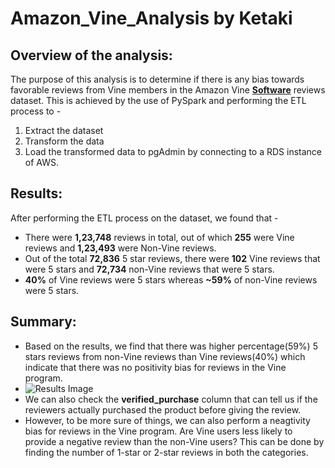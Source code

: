 # Amazon_Vine_Analysis by Ketaki
## Overview of the analysis:
The purpose of this analysis is to determine if there is any bias towards favorable reviews from Vine members in the Amazon Vine [**Software**](https://s3.amazonaws.com/amazon-reviews-pds/tsv/amazon_reviews_us_Software_v1_00.tsv.gz) reviews dataset. This is achieved by the use of PySpark and performing the ETL process to -
1. Extract the dataset
2. Transform the data
3. Load the transformed data to pgAdmin by connecting to a RDS instance of AWS.
## Results: 
After performing the ETL process on the dataset, we found that -
![]()
- There were **1,23,748** reviews in total, out of which **255** were Vine reviews and **1,23,493** were Non-Vine reviews.
- Out of the total **72,836** 5 star reviews, there were **102** Vine reviews that were 5 stars and **72,734** non-Vine reviews that were 5 stars.
- **40%** of Vine reviews were 5 stars whereas **~59%** of non-Vine reviews were 5 stars.

## Summary: 
- Based on the results, we find that there was higher percentage(59%) 5 stars reviews from non-Vine reviews than Vine reviews(40%) which indicate that there was no positivity bias for reviews in the Vine program. 
- ![Results Image]()
- We can also check the **verified_purchase** column that can tell us if the reviewers actually purchased the product before giving the review.
- However, to be more sure of things, we can also perform a neagtivity bias for reviews in the Vine program. Are Vine users less likely to provide a negative review than the non-Vine users? This can be done by finding the number of 1-star or 2-star reviews in both the categories. 

